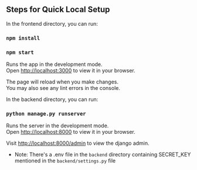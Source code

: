 ## Steps for Quick Local Setup

In the frontend directory, you can run:

### `npm install`

### `npm start`

Runs the app in the development mode.\
Open [http://localhost:3000](http://localhost:3000) to view it in your browser.

The page will reload when you make changes.\
You may also see any lint errors in the console.

In the backend directory, you can run:

### `python manage.py runserver`

Runs the server in the development mode.\
Open [http://localhost:8000](http://localhost:8000) to view it in your browser.

Visit [http://localhost:8000/admin](http://localhost:8000/admin) to view the django admin.

- Note: There's a .env file in the `backend` directory containing SECRET_KEY mentioned in the `backend/settings.py` file
